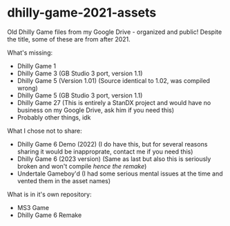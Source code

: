 # dhilly-game-2021-assets
Old Dhilly Game files from my Google Drive - organized and public! Despite the title, some of these are from after 2021.

What's missing:
* Dhilly Game 1
* Dhilly Game 3 (GB Studio 3 port, version 1.1)
* Dhilly Game 5 (Version 1.01) (Source identical to 1.02, was compiled wrong)
* Dhilly Game 5 (GB Studio 3 port, version 1.1)
* Dhilly Game 27 (This is entirely a StanDX project and would have no business on my Google Drive, ask him if you need this)
* Probably other things, idk

What I chose not to share:
* Dhilly Game 6 Demo (2022) (I do have this, but for several reasons sharing it would be inapproprate, contact me if you need this)
* Dhilly Game 6 (2023 version) (Same as last but also this is seriously broken and won't compile *hence the remake*)
* Undertale Gameboy'd (I had some serious mental issues at the time and vented them in the asset names)

What is in it's own repository:
* MS3 Game
* Dhilly Game 6 Remake
